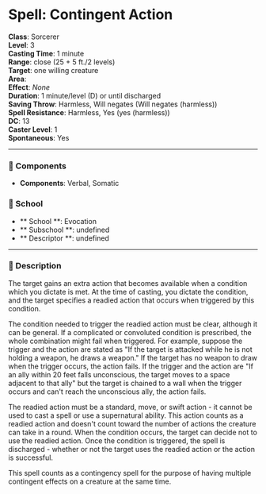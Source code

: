 
# Spell: Contingent Action
**Class**: Sorcerer  
**Level**: 3  
**Casting Time**: 1 minute  
**Range**: close (25 + 5 ft./2 levels)  
**Target**: one willing creature  
**Area**:   
**Effect**: _None_  
**Duration**: 1 minute/level (D) or until discharged  
**Saving Throw**: Harmless, Will negates (Will negates (harmless))  
**Spell Resistance**: Harmless, Yes (yes (harmless))  
**DC**: 13  
**Caster Level**: 1  
**Spontaneous**: Yes

---

### 🔮 Components
- **Components**: Verbal, Somatic

### 🏫 School
- ** School **: Evocation
- ** Subschool **: undefined
- ** Descriptor **: undefined
---

### 📜 Description
The target gains an extra action that becomes available when a condition which you dictate is met. At the time of casting, you dictate the condition, and the target specifies a readied action that occurs when triggered by this condition.

The condition needed to trigger the readied action must be clear, although it can be general. If a complicated or convoluted condition is prescribed, the whole combination might fail when triggered. For example, suppose the trigger and the action are stated as "If the target is attacked while he is not holding a weapon, he draws a weapon." If the target has no weapon to draw when the trigger occurs, the action fails. If the trigger and the action are "If an ally within 20 feet falls unconscious, the target moves to a space adjacent to that ally" but the target is chained to a wall when the trigger occurs and can't reach the unconscious ally, the action fails.

The readied action must be a standard, move, or swift action - it cannot be used to cast a spell or use a supernatural ability. This action counts as a readied action and doesn't count toward the number of actions the creature can take in a round. When the condition occurs, the target can decide not to use the readied action. Once the condition is triggered, the spell is discharged - whether or not the target uses the readied action or the action is successful.

This spell counts as a contingency spell for the purpose of having multiple contingent effects on a creature at the same time.
